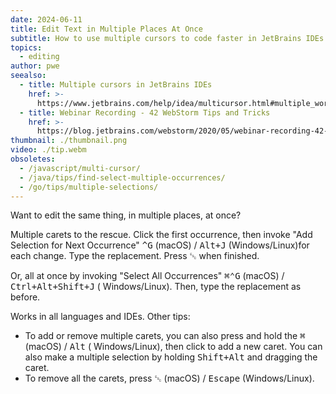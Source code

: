 ```yaml
---
date: 2024-06-11
title: Edit Text in Multiple Places At Once
subtitle: How to use multiple cursors to code faster in JetBrains IDEs.
topics:
  - editing
author: pwe
seealso:
  - title: Multiple cursors in JetBrains IDEs
    href: >-
      https://www.jetbrains.com/help/idea/multicursor.html#multiple_words
  - title: Webinar Recording - 42 WebStorm Tips and Tricks
    href: >-
      https://blog.jetbrains.com/webstorm/2020/05/webinar-recording-42-webstorm-tips-and-tricks/
thumbnail: ./thumbnail.png
video: ./tip.webm
obsoletes:
  - /javascript/multi-cursor/
  - /java/tips/find-select-multiple-occurrences/
  - /go/tips/multiple-selections/
---
```


Want to edit the same thing, in multiple places, at once?

Multiple carets to the rescue. Click the first occurrence, then invoke "Add Selection for Next Occurrence" <kbd>
^G</kbd> (macOS) / <kbd>Alt+J</kbd> (Windows/Linux)for each change.
Type the replacement. Press <kbd>␛</kbd> when finished.

Or, all at once by invoking "Select All Occurrences" <kbd>⌘⌃G</kbd> (macOS) / <kbd>Ctrl+Alt+Shift+J</kbd> (
Windows/Linux).
Then, type the replacement as before.

Works in all languages and IDEs. Other tips:

- To add or remove multiple carets, you can also press and hold the <kbd>⌘</kbd> (macOS) / <kbd>Alt</kbd> (
  Windows/Linux), then click to add a new caret. You can also make a multiple selection by holding <kbd>Shift+Alt</kbd>
  and dragging the caret.
- To remove all the carets, press <kbd>␛</kbd> (macOS) / <kbd>Escape</kbd> (Windows/Linux).
